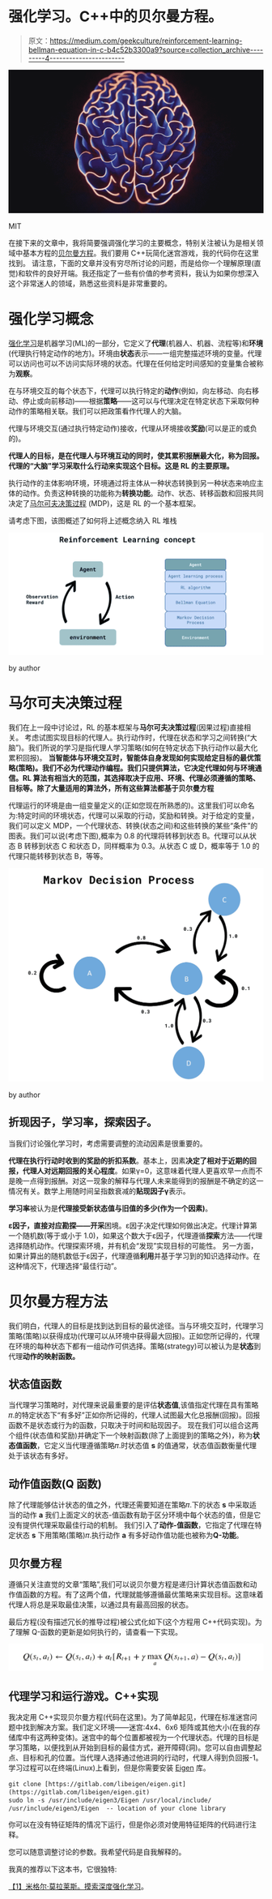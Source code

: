 # 强化学习。C++中的贝尔曼方程。

> 原文：<https://medium.com/geekculture/reinforcement-learning-bellman-equation-in-c-b4c52b3300a9?source=collection_archive---------4----------------------->

![](img/f8a03eda6329f02ec7ee9f1b76a7072e.png)

MIT

在接下来的文章中，我将简要强调强化学习的主要概念，特别关注被认为是相关领域中基本方程的[贝尔曼方程](https://en.wikipedia.org/wiki/Bellman_equation)。我们要用 C++玩简化迷宫游戏，我的代码你在这里找到。
请注意，下面的文章并没有穷尽所讨论的问题，而是给你一个理解原理(直觉)和软件的良好开端。我还指定了一些有价值的参考资料，我认为如果你想深入这个非常迷人的领域，熟悉这些资料是非常重要的。

# 强化学习概念

[强化学习](https://en.wikipedia.org/wiki/Reinforcement_learning)是机器学习(ML)的一部分，它定义了**代理**(机器人、机器、流程等)和**环境**(代理执行特定动作的地方)。环境由**状态**表示——一组完整描述环境的变量。代理可以访问也可以不访问实际环境的状态。代理在任何给定时间感知的变量集合被称为**观察**。

在与环境交互的每个状态下，代理可以执行特定的**动作**(例如，向左移动、向右移动、停止或向前移动)——根据**策略**——这可以与代理决定在特定状态下采取何种动作的策略相关联。我们可以把政策看作代理人的大脑。

代理与环境交互(通过执行特定动作)接收，代理从环境接收**奖励**(可以是正的或负的)。

**代理人的目标，是在代理人与环境互动的同时，使其累积报酬最大化，称为回报。代理的“大脑”学习采取什么行动来实现这个目标。这是 RL 的主要原理。**

执行动作的主体影响环境，环境通过将主体从一种状态转换到另一种状态来响应主体的动作。负责这种转换的功能称为**转换功能**。动作、状态、转移函数和回报共同决定了[马尔可夫决策过程](https://en.wikipedia.org/wiki/Markov_decision_process) (MDP)，这是 RL 的一个基本框架。

请考虑下图，该图概述了如何将上述概念纳入 RL 堆栈

![](img/d2eefd3783f4032f425906900d6d68b0.png)

by author

# 马尔可夫决策过程

我们在上一段中讨论过，RL 的基本框架与**马尔可夫决策过程**(因果过程)直接相关。
考虑试图实现目标的代理人。执行动作时，代理在状态和学习之间转换(“大脑”)。我们所说的学习是指代理人学习策略(如何在特定状态下执行动作以最大化累积回报)。
**当智能体与环境交互时，智能体自身发现如何实现给定目标的最优策略(策略)。我们不必为代理动作编程。我们只提供算法，它决定代理如何与环境通信。RL 算法有相当大的范围，其选择取决于应用、环境、代理必须遵循的策略、目标等。除了大量适用的算法外，所有这些算法都基于贝尔曼方程**

代理运行的环境是由一组变量定义的(正如您现在所熟悉的)。这里我们可以命名为:特定时间的环境状态，代理可以采取的行动，奖励和转换。对于给定的变量，我们可以定义 MDP，一个代理状态、转换(状态之间)和这些转换的某些“条件”的图表。我们可以说(考虑下图),概率为 0.8 的代理将转移到状态 B。代理可以从状态 B 转移到状态 C 和状态 D，同样概率为 0.3。从状态 C 或 D，概率等于 1.0 的代理只能转移到状态 B，等等。

![](img/8fbbb3b93bd5f1b06a4e32ef1ed59c5f.png)

by author

## **折现因子，学习率，探索因子。**

当我们讨论强化学习时，考虑需要调整的流动因素是很重要的。

**代理在执行行动时收到的奖励的折扣系数**。基本上，因素**决定了相对于近期的回报，代理人对远期回报的关心程度**。如果γ=0，这意味着代理人更喜欢早一点而不是晚一点得到报酬。对这一现象的解释与代理人未来能得到的报酬是不确定的这一情况有关。数学上用随时间呈指数衰减的**贴现因子γ**表示。

**学习率**被认为是**代理接受新状态值与旧值的多少(作为一个因素)**。

**ε因子，**直接对应**勘探——开采**困境。ε因子决定代理如何做出决定。代理计算第一个随机数(等于或小于 1.0)，如果这个数大于ε因子，代理遵循**探索**方法——代理选择随机动作。代理探索环境，并有机会“发现”实现目标的可能性。
另一方面，如果计算出的随机数低于ε因子，代理遵循**利用**并基于学习到的知识选择动作。在这种情况下，代理选择“最佳行动”。

# 贝尔曼方程方法

我们明白，代理人的目标是找到达到目标的最优途径。当与环境交互时，代理学习策略(策略)以获得成功(代理可以从环境中获得最大回报)。正如您所记得的，代理在环境的每种状态下都有一组动作可供选择。策略(strategy)可以被认为是**状态**到代理**动作的映射函数。**

## 状态值函数

当代理学习策略时，对代理来说最重要的是评估**状态值**,该值指定代理在具有策略𝜋.的特定状态下“有多好”正如你所记得的，代理人试图最大化总报酬(回报)。回报函数不是状态或行为的函数，只取决于时间和贴现因子。
现在我们可以组合这两个组件(状态值和奖励)并确定下一个映射函数(除了上面提到的策略之外)，称为**状态值函数**，它定义当代理遵循策略𝜋.时状态值 **s** 的值通常，状态值函数衡量代理处于该状态有多好。

## 动作值函数(Q 函数)

除了代理能够估计状态的值之外，代理还需要知道在策略𝜋.下的状态 **s** 中采取适当的动作 **a** 我们上面定义的状态-值函数有助于区分环境中每个状态的值，但是它没有提供代理采取最佳行动的机制。
我们引入了**动作-值函数**，它指定了代理在特定状态 **s** 下用策略(策略)𝜋.执行动作 **a** 有多好动作值功能也被称为**Q-功能**。

## **贝尔曼方程**

遵循只关注直觉的文章“策略”,我们可以说贝尔曼方程是递归计算状态值函数和动作值函数的方程。有了这两个值，代理就能够遵循最优策略来实现目标。这意味着代理人将总是采取最佳决策，以通过具有最高回报的状态。

最后方程(没有描述冗长的推导过程)被公式化如下(这个方程用 C++代码实现)。为了理解 Q-函数的更新是如何执行的，请查看一下实现。

![](img/7f41f6a4c6821deb40eea144769e0ae4.png)

## **代理学习和运行游戏。C++实现**

我决定用 C++实现贝尔曼方程(代码在这里)。为了简单起见，代理在标准迷宫问题中找到解决方案。我们定义环境——迷宫:4x4、6x6 矩阵或其他大小(在我的存储库中有这两种变体)。迷宫中的每个位置都被视为一个代理状态。代理的目标是学习策略，以便找到从开始到目标的最佳方式，避开障碍(洞)。您可以自由调整起点、目标和孔的位置。当代理人选择通过他进洞的行动时，代理人得到负回报-1。学习过程可以在终端(Linux)上看到，但是你需要安装 [Eigen](https://eigen.tuxfamily.org/index.php?title=Main_Page) 库。

```
git clone [https://gitlab.com/libeigen/eigen.git](https://gitlab.com/libeigen/eigen.git)
sudo ln -s /usr/include/eigen3/Eigen /usr/local/include/
/usr/include/eigen3/Eigen  -- location of your clone library
```

你可以在没有特征矩阵的情况下运行，但是你必须对使用特征矩阵的代码进行注释。

您可以随意调整讨论的参数。我希望代码是自我解释的。

我真的推荐以下这本书，它很独特:

[【1】米格尔·莫拉莱斯。摸索深度强化学习](https://www.manning.com/books/grokking-deep-reinforcement-learning)。